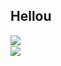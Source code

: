 ## Hellou 

<!-- &cache_seconds=1800 is for updating stats every 30 minutes -->

<img align="left" src="https://github-readme-stats.vercel.app/api?username=Piola-l&show_icons=true&theme=apprentice&rank_icon=github&line_height=28&custom_title=My%20GitHub%20Stats&card_height=450&cache_seconds=1800" />
<br /> 
<img align="left" src="https://github-readme-stats-piola-ls-projects.vercel.app/api/top-langs/?username=Piola-l&layout=compact&show_icons=true&theme=apprentice&custom_title=Langs%20I%20Use%20(including%20private%20repos)&card_height=450&card_width=450&cache_seconds=1800" />
